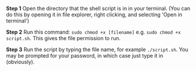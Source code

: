 **Step 1**
Open the directory that the shell script is in in your terminal. (You can do this by opening it in file explorer, right clicking, and selecting 'Open in terminal')

**Step 2**
Run this command: `sudo chmod +x [filename]` e.g. `sudo chmod +x script.sh`. This gives the file permission to run.

**Step 3**
Run the script by typing the file name, for example `./script.sh`. You may be prompted for your password, in which case just type it in (obviously).
